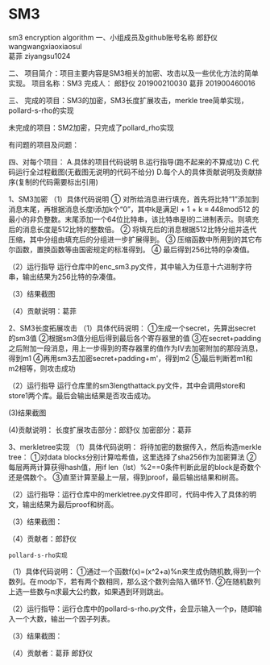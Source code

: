 # SM3
sm3 encryption algorithm
一、小组成员及github账号名称
郎舒仪     wangwangxiaoxiaosul        
葛菲       ziyangsu1024


二、
项目简介：项目主要内容是SM3相关的加密、攻击以及一些优化方法的简单实现。
项目名称：SM3
完成人： 郎舒仪 201900210030
葛菲 201900460016

三、
完成的项目：SM3的加密，SM3长度扩展攻击，merkle tree简单实现，
pollard-s-rho的实现

未完成的项目：SM2加密，只完成了pollard_rho实现

有问题的项目及问题：


四、对每个项目：
A.具体的项目代码说明
B.运行指导(跑不起来的不算成功)
C.代码运行全过程截图(无截图无说明的代码不给分)
D.每个人的具体贡献说明及贡献排序(复制的代码需要标出引用)

1、SM3加密
（1）具体代码说明
①	对所给消息进行填充，首先将比特“1”添加到消息末尾，再根据消息长度l添加k个“0”，其中k是满足l + 1 + k ≡ 448mod512 的最小的非负整数。末尾添加一个64位比特串，该比特串是l的二进制表示。则填充后的消息长度是512比特的整数倍。
②	将填充后的消息根据512比特分组并迭代压缩，其中分组由填充后的分组进一步扩展得到。
③	压缩函数中所用到的其它布尔函数，置换函数等由国密规定的标准得到。
④	最后得到256比特的杂凑值。

（2）运行指导
运行仓库中的enc_sm3.py文件，其中输入为任意十六进制字符串，输出结果为256比特的杂凑值。

（3）结果截图

（4）贡献说明：葛菲

2、SM3长度拓展攻击
（1）具体代码说明：
①生成一个secret，先算出secret的sm3值
②根据sm3值分组后得到最后各个寄存器里的值
③在secret+padding之后附加一段消息，用上一步得到的寄存器里的值作为IV去加密附加的那段消息，得到m1
④再用sm3去加密secret+padding+m'，得到m2
⑤最后判断若m1和m2相等，则攻击成功

（2）运行指导
运行仓库里的sm3lengthattack.py文件，其中会调用store和store1两个库。最后会输出结果是否攻击成功。

(3)结果截图
 
(4)贡献说明： 长度扩展攻击部分：郎舒仪
        加密部分：葛菲
              

3、merkletree实现
（1）具体代码说明：
将待加密的数据传入，然后构造merkle tree：
①对data blocks分别计算哈希值，这里选择了sha256作为加密算法
②每层两两计算获得hash值，用if len（lst）%2==0条件判断此层的block是奇数个还是偶数个。
③直至计算至最上一层，得到proof，最后输出结果和树高。

（2）运行指导：运行仓库中的merkletree.py文件即可，代码中传入了具体的明文，输出结果为最后proof和树高。

（3）结果截图：
 
（4）贡献者：郎舒仪

	pollard-s-rho实现

（1）具体代码说明：
①通过一个函数f(x)=(x^2+a)%n来生成伪随机数,得到一个数列。在 modp下，若有两个数相同，那么这个数列会陷入循环节.
②在随机数列上选一些数与n求最大公约数，如果遇到环则跳出。

（2）运行指导：运行仓库中的pollard-s-rho.py文件，会显示输入一个p，随即输入一个大数，输出一个因子列表。

（3）结果截图：


 
（4）贡献者：葛菲  郎舒仪

